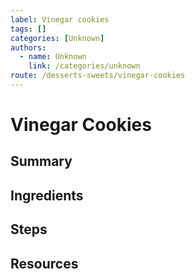 ```yaml
---
label: Vinegar cookies
tags: []
categories: [Unknown]
authors:
  - name: Unknown
    link: /categories/unknown
route: /desserts-sweets/vinegar-cookies
---
```


# Vinegar Cookies

## Summary
## Ingredients
## Steps
## Resources
